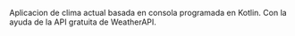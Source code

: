 Aplicacion de clima actual basada en consola programada en Kotlin. Con la ayuda de la API gratuita de WeatherAPI.
